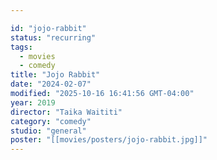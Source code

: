 ```yaml
---

id: "jojo-rabbit"
status: "recurring"
tags:
  - movies
  - comedy
title: "Jojo Rabbit"
date: "2024-02-07"
modified: "2025-10-16 16:41:56 GMT-04:00"
year: 2019
director: "Taika Waititi"
category: "comedy"
studio: "general"
poster: "[[movies/posters/jojo-rabbit.jpg]]"
---
```

